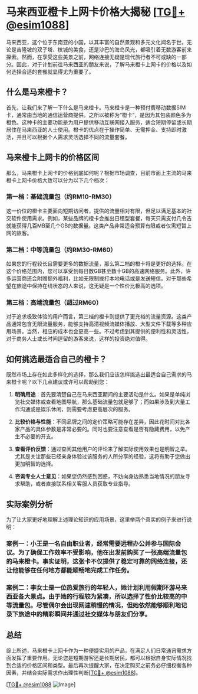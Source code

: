 # 马来西亚橙卡上网卡价格大揭秘 [[TG💪+ @esim1088](https://t.me/s/esim1088)]

马来西亚，这个位于东南亚的小国，以其丰富的自然景观和多元文化闻名于世。无论是吉隆坡的双子塔、槟城的美食，还是沙巴的海岛风光，都吸引着无数游客前来探索。然而，在享受这些美景之前，网络连接无疑是现代旅行者不可或缺的一部分。因此，对于计划前往马来西亚的朋友来说，了解马来橙卡上网卡的价格以及如何选择合适的套餐就显得尤为重要了。

## 什么是马来橙卡？

首先，让我们来了解一下什么是马来橙卡。马来橙卡是一种预付费移动数据SIM卡，通常由当地的通信运营商提供。之所以被称为“橙卡”，是因为其包装颜色多为橙色。这种卡的主要功能是为用户提供移动互联网接入服务，适合短期停留或长期居住在马来西亚的人士使用。橙卡的优点在于操作简单、无需押金、支持即时激活，并且可以根据个人需求灵活选择不同的流量套餐。

## 马来橙卡上网卡的价格区间

那么，马来橙卡上网卡的价格到底如何呢？根据市场调查，目前市面上主流的马来橙卡上网卡价格大致可以分为以下几个档次：

### 第一档：基础流量包（约RM10-RM30）

这一价位的橙卡主要面向短期访问者，提供的流量相对有限，但足以满足基本的社交软件使用需求。例如，某些品牌的橙卡会推出日租型套餐，每天只需支付几令吉就能获得几百MB至几个GB的数据量。这类产品非常适合预算有限或者仅需短暂上网的旅客。

### 第二档：中等流量包（约RM30-RM60）

如果您的行程较长且需要更多的数据流量，那么第二档的橙卡将是更好的选择。在这个价格范围内，您可以享受到每日数GB甚至数十GB的高速网络服务。此外，许多运营商还会附赠额外福利，比如无限制拨打本地电话或是发送短信。对于那些希望在旅途中保持在线状态的人来说，这无疑是一个性价比极高的选项。

### 第三档：高端流量包（超过RM60）

对于追求极致体验的用户而言，第三档的橙卡则提供了更充裕的流量资源。这类产品通常包含无限流量服务，能够支持高清视频流媒体播放、大型文件下载等多种应用场景。当然，相应的成本也会更高一些。不过考虑到其提供的便利性和灵活性，对于商务人士或长时间逗留的游客来说，这样的投资绝对值得。

## 如何挑选最适合自己的橙卡？

既然市场上存在如此多样化的选择，那么我们应该怎样挑选出最适合自己需求的马来橙卡呢？以下几点建议或许可以帮助到您：

1. **明确用途**：首先要清楚自己在马来西亚期间的主要活动是什么。如果是单纯浏览社交媒体或查看地图导航，那么基础流量包就足够了；而如果涉及到大量工作沟通或是娱乐休闲，则需要考虑更高层次的服务。

2. **比较价格与性能**：不同品牌之间的定价策略可能存在差异，因此花时间对比各家产品的具体参数是非常必要的。同时也要注意查看是否有隐藏费用，以免产生不必要的开支。

3. **查看评价反馈**：通过查阅其他用户的评论来了解实际使用效果也是明智之举。尤其是关注那些已经亲身体验过该服务的人所分享的经验，这将有助于您做出更加明智的选择。

4. **咨询专业人士意见**：如果您仍然感到困惑，不妨向身边熟悉当地情况的朋友寻求帮助，或者直接联系相关客服人员获取专业指导。

## 实际案例分析

为了让大家更好地理解上述理论知识的应用场景，这里举两个真实的例子来进行说明：

### 案例一：小王是一名自由职业者，经常需要远程办公并参与国际会议。为了确保工作效率不受影响，他在出发前购买了一张高端流量包的马来橙卡。事实证明，这张卡不仅提供了稳定可靠的网络连接，还让他能够在任何地方都能顺畅地完成工作任务。

### 案例二：李女士是一位热爱旅行的年轻人，她计划利用假期环游马来西亚各大景点。由于她的行程较为紧凑，所以选择了性价比较高的中等流量包。尽管偶尔会出现网速稍慢的情况，但她依然能够顺利地记录下旅途中的精彩瞬间并通过社交媒体与朋友们分享。

## 总结

综上所述，马来橙卡上网卡作为一种便捷实用的产品，在满足人们日常通讯需求方面发挥了重要作用。无论您是短期游客还是长期居民，都可以根据自身实际情况找到合适的价格区间和类型。最后再次提醒大家，在决定购买之前务必仔细权衡各种因素，并结合实际需求作出理性判断[[TG💪+ @esim1088](https://t.me/s/esim1088)]。

[[TG💪+ @esim1088](https://t.me/s/esim1088) ![Image](https://i.postimg.cc/4NQfJmqS/Snipaste-2025-05-13-00-14-12.png)]